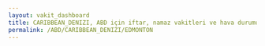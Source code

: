 ```yaml
---
layout: vakit_dashboard
title: CARIBBEAN_DENIZI, ABD için iftar, namaz vakitleri ve hava durumu - ilçe/eyalet seç
permalink: /ABD/CARIBBEAN_DENIZI/EDMONTON
---
```


<script type="text/javascript">
  var GLOBAL_COUNTRY = 'ABD';
  var GLOBAL_CITY = 'CARIBBEAN_DENIZI';
  var GLOBAL_STATE = 'EDMONTON';
  var lat = 72;
  var lon = 21;
</script>
